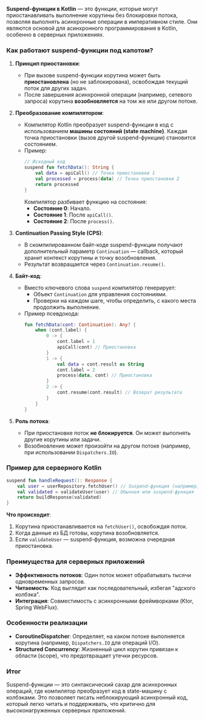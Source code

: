 **Suspend-функции в Kotlin** — это функции, которые могут приостанавливать выполнение корутины без блокировки потока, позволяя выполнять асинхронные операции в императивном стиле. Они являются основой для асинхронного программирования в Kotlin, особенно в серверных приложениях.

### Как работают suspend-функции под капотом?
1. **Принцип приостановки**:
    - При вызове suspend-функции корутина может быть **приостановлена** (но не заблокирована), освобождая текущий поток для других задач.
    - После завершения асинхронной операции (например, сетевого запроса) корутина **возобновляется** на том же или другом потоке.

2. **Преобразование компилятором**:
    - Компилятор Kotlin преобразует suspend-функции в код с использованием **машины состояний (state machine)**. Каждая точка приостановки (вызов другой suspend-функции) становится состоянием.
    - Пример:
      ```kotlin
      // Исходный код
      suspend fun fetchData(): String {
          val data = apiCall() // Точка приостановки 1
          val processed = process(data) // Точка приостановки 2
          return processed
      }
      ```
      Компилятор разбивает функцию на состояния:
        - **Состояние 0**: Начало.
        - **Состояние 1**: После `apiCall()`.
        - **Состояние 2**: После `process()`.

3. **Continuation Passing Style (CPS)**:
    - В скомпилированном байт-коде suspend-функции получают дополнительный параметр `Continuation` — callback, который хранит контекст корутины и точку возобновления.
    - Результат возвращается через `Continuation.resume()`.

4. **Байт-код**:
    - Вместо ключевого слова `suspend` компилятор генерирует:
        - Объект `Continuation` для управления состояниями.
        - Проверки на каждом шаге, чтобы определить, с какого места продолжить выполнение.
    - Пример псевдокода:
      ```kotlin
      fun fetchData(cont: Continuation): Any? {
          when (cont.label) {
              0 -> {
                  cont.label = 1
                  apiCall(cont) // Приостановка
              }
              1 -> {
                  val data = cont.result as String
                  cont.label = 2
                  process(data, cont) // Приостановка
              }
              2 -> {
                  cont.resume(cont.result) // Возврат результата
              }
          }
      }
      ```

5. **Роль потока**:
    - При приостановке поток **не блокируется**. Он может выполнять другие корутины или задачи.
    - Возобновление может произойти на другом потоке (например, при использовании `Dispatchers.IO`).

### Пример для серверного Kotlin
```kotlin
suspend fun handleRequest(): Response {
    val user = userRepository.fetchUser() // Suspend-функция (например, запрос к БД)
    val validated = validateUser(user) // Обычная или suspend-функция
    return buildResponse(validated)
}
```
**Что происходит**:
1. Корутина приостанавливается на `fetchUser()`, освобождая поток.
2. Когда данные из БД готовы, корутина возобновляется.
3. Если `validateUser` — suspend-функция, возможна очередная приостановка.

### Преимущества для серверных приложений
- **Эффективность потоков**: Один поток может обрабатывать тысячи одновременных запросов.
- **Читаемость**: Код выглядит как последовательный, избегая "адского колбэка".
- **Интеграция**: Совместимость с асинхронными фреймворками (Ktor, Spring WebFlux).

### Особенности реализации
- **CoroutineDispatcher**: Определяет, на каком потоке выполняется корутина (например, `Dispatchers.IO` для операций I/O).
- **Structured Concurrency**: Жизненный цикл корутин привязан к области (scope), что предотвращает утечки ресурсов.

### Итог
Suspend-функции — это синтаксический сахар для асинхронных операций, где компилятор преобразует код в state-машину с колбэками. Это позволяет писать неблокирующий асинхронный код, который легко читать и поддерживать, что критично для высоконагруженных серверных приложений.
